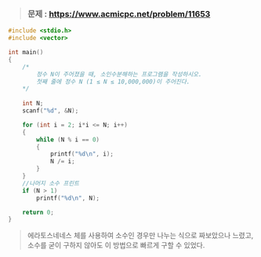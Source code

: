 >### 문제 : https://www.acmicpc.net/problem/11653
````c
#include <stdio.h>
#include <vector>

int main()
{
    /*  
        정수 N이 주어졌을 때, 소인수분해하는 프로그램을 작성하시오.
        첫째 줄에 정수 N (1 ≤ N ≤ 10,000,000)이 주어진다.
    */
    
    int N;
    scanf("%d", &N);

    for (int i = 2; i*i <= N; i++)
    {
        while (N % i == 0)
        {
            printf("%d\n", i);
            N /= i;
        }
    }
    //나머지 소수 프린트
    if (N > 1)
        printf("%d\n", N);

    return 0;
}

````
> 에라토스네네스 체를 사용하여 소수인 경우만 나누는 식으로 짜보았으나 느렸고, 소수를 굳이 구하지 않아도 이 방법으로 빠르게 구할 수 있었다. 